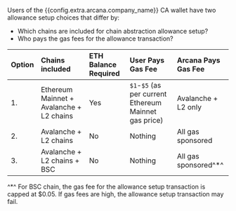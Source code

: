 Users of the {{config.extra.arcana.company_name}} CA wallet
have two allowance setup choices that differ by:

* Which chains are included for chain abstraction allowance setup?
* Who pays the gas fees for the allowance transaction?

|Option|Chains included|ETH Balance Required|User Pays Gas Fee|Arcana Pays Gas Fee|
|:---|:--- |:---|:---|:---|
|1.|Ethereum Mainnet + Avalanche + L2 chains|Yes|`$1`-`$5` (as per current Ethereum Mainnet gas price)| Avalanche + L2 only|
|2.|Avalanche + L2 chains|No|Nothing|All gas sponsored|
|3.|Avalanche + L2 chains + BSC|No|Nothing|All gas sponsored^*^|

^*^ For BSC chain, the gas fee for the allowance setup transaction is capped at $0.05. If gas fees are high, the allowance setup transaction may fail.
